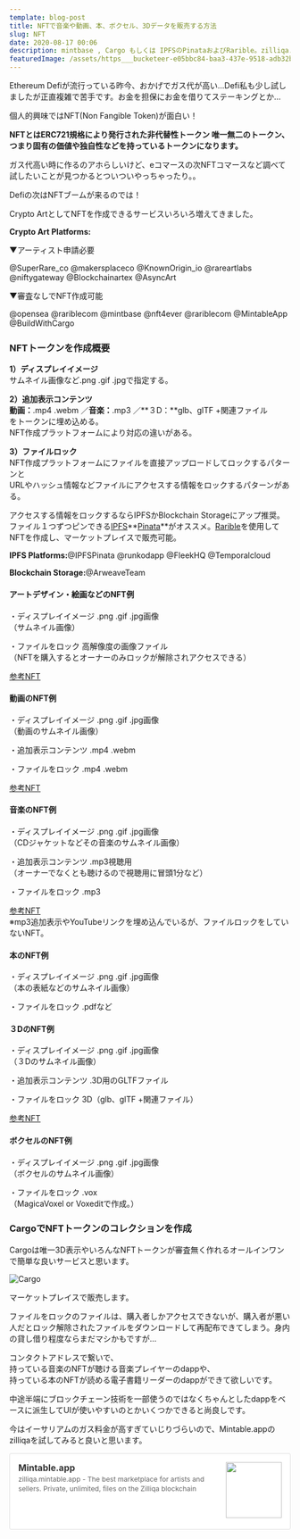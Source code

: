 ```yaml
---
template: blog-post
title: NFTで音楽や動画、本、ボクセル、3Dデータを販売する方法
slug: NFT
date: 2020-08-17 00:06
description: mintbase , Cargo もしくは IPFSのPinataおよびRarible。zilliqa.mintable
featuredImage: /assets/https___bucketeer-e05bbc84-baa3-437e-9518-adb32be77984.s3.amazonaws.com_public_images_d7489915-482b-4bf3-b70f-233d02e81d88_2909x1672.png
---
```

Ethereum Defiが流行っている昨今、おかげでガス代が高い…Defi私も少し試しましたが正直複雑で苦手です。お金を担保にお金を借りてステーキングとか…

個人的興味ではNFT(Non Fangible Token)が面白い！

**NFTとはERC721規格により発行された非代替性トークン 唯一無二のトークン、つまり固有の価値や独自性などを持っているトークンになります。**

ガス代高い時に作るのアホらしいけど、eコマースの次NFTコマースなど調べて試したいことが見つかるとついついやっちゃったり。。

Defiの次はNFTブームが来るのでは！

Crypto ArtとしてNFTを作成できるサービスいろいろ増えてきました。

**Crypto Art Platforms:**

▼アーティスト申請必要

@SuperRare_co @makersplaceco @KnownOrigin_io @rareartlabs @niftygateway @Blockchainartex @AsyncArt

▼審査なしでNFT作成可能

@opensea @rariblecom @mintbase @nft4ever @rariblecom @MintableApp @BuildWithCargo



### NFTトークンを作成概要

**1）ディスプレイイメージ**\
サムネイル画像など.png .gif .jpgで指定する。

**2）追加表示コンテンツ**\
**動画：**.mp4 .webm ／**音楽：**.mp3 ／**３D：**glb、glTF +関連ファイル\
をトークンに埋め込める。\
NFT作成プラットフォームにより対応の違いがある。

**3）ファイルロック**\
NFT作成プラットフォームにファイルを直接アップロードしてロックするパターンと\
URLやハッシュ情報などファイルにアクセスする情報をロックするパターンがある。

アクセスする情報をロックするならIPFSかBlockchain Storageにアップ推奨。\
ファイル１つずつピンできる[IPFS](https://pinata.cloud/)**[Pinata](https://pinata.cloud/)**がオススメ。[Rarible](https://rarible.com/)を使用してNFTを作成し、マーケットプレイスで販売可能。

**IPFS Platforms:**@IPFSPinata @runkodapp @FleekHQ @Temporalcloud

**Blockchain Storage:**@ArweaveTeam



#### **アートデザイン・絵画などのNFT例**

・ディスプレイイメージ .png .gif .jpg画像\
（サムネイル画像）

・ファイルをロック 高解像度の画像ファイル\
（NFTを購入するとオーナーのみロックが解除されアクセスできる）

[参考NFT](https://opensea.io/assets/0x4d38eea6619b4159498b31df9623000f2e6ef25e/1)



#### 動画**のNFT例**

・ディスプレイイメージ .png .gif .jpg画像\
（動画のサムネイル画像）

・追加表示コンテンツ .mp4 .webm

・ファイルをロック .mp4 .webm

[参考NFT](https://app.cargo.build/marketplace?tokenDetail=0x42ea135d8e9e90657D6d5F715f59794c68BE7f17%3A2)



#### **音楽のNFT例**

・ディスプレイイメージ .png .gif .jpg画像\
（CDジャケットなどその音楽のサムネイル画像）

・追加表示コンテンツ .mp3視聴用\
（オーナーでなくとも聴けるので視聴用に冒頭1分など）

・ファイルをロック .mp3

[参考NFT](https://mintbase.io/pez-dispenser/0x4d38eea6619b4159498b31df9623000f2e6ef25e/P20zp5-uDfaCS7j5xprxtDHpKiHCHVNTl9w7IhIWpi0)\
※mp3追加表示やYouTubeリンクを埋め込んでいるが、ファイルロックをしていないNFT。

#### 本**のNFT例**

・ディスプレイイメージ .png .gif .jpg画像\
（本の表紙などのサムネイル画像）

・ファイルをロック .pdfなど



#### ３D**のNFT例**

・ディスプレイイメージ .png .gif .jpg画像\
（３Dのサムネイル画像）

・追加表示コンテンツ .3D用のGLTFファイル

・ファイルをロック 3D（glb、glTF +関連ファイル）

[参考NFT](https://app.cargo.build/marketplace?tokenDetail=0xE2Ef2ca377EC120d14089d77650fb026D68e7302%3A2)



#### ボクセル**のNFT例**

・ディスプレイイメージ .png .gif .jpg画像\
（ボクセルのサムネイル画像）

・ファイルをロック .vox\
（MagicaVoxel or Voxeditで作成。）



### CargoでNFTトークンのコレクションを作成

Cargoは唯一3D表示やいろんなNFTトークンが審査無く作れるオールインワンで簡単な良いサービスと思います。

![Cargo](/assets/https___bucketeer-e05bbc84-baa3-437e-9518-adb32be77984.s3.amazonaws.com_public_images_cfed57b8-b9ba-4443-9e7c-611e7464758c_2841x3711.png)

マーケットプレイスで販売します。



ファイルをロックのファイルは、購入者しかアクセスできないが、購入者が悪い人だとロック解除されたファイルをダウンロードして再配布できてしまう。身内の貸し借り程度ならまだマシかもですが…

コンタクトアドレスで繋いで、\
持っている音楽のNFTが聴ける音楽プレイヤーのdappや、\
持っている本のNFTが読める電子書籍リーダーのdappができて欲しいです。

中途半端にブロックチェーン技術を一部使うのではなくちゃんとしたdappをベースに派生してUIが使いやすいのとかいくつかできると尚良しです。



今はイーサリアムのガス料金が高すぎていじりづらいので、Mintable.appのzilliqaを試してみると良いと思います。

<div class="blogcardfu" style="width:auto;max-width:9999px;border:1px solid #E0E0E0;border-radius:3px;margin:10px 0;padding:15px;line-height:1.4;text-align:left;background:#FFFFFF;"><a href="https://zilliqa.mintable.app/profile/stores/2f112763-10a5-4dec-95ad-ee876e036802" target="_blank" style="display:block;text-decoration:none;"><span class="blogcardfu-image" style="float:right;width:100px;padding:0 0 0 10px;margin:0 0 5px 5px;"><img src="https://capture.heartrails.com/100x100?https://zilliqa.mintable.app/profile/stores/2f112763-10a5-4dec-95ad-ee876e036802" width="100" style="width:100%;height:auto;max-height:100px;min-width:0;border:0 none;margin:0;"></span><br style="display:none"><span class="blogcardfu-title" style="font-size:112.5%;font-weight:700;color:#333333;margin:0 0 5px 0;">Mintable.app</span><br><span class="blogcardfu-content" style="font-size:87.5%;font-weight:400;color:#666666;">zilliqa.mintable.app - The best marketplace for artists and sellers. Private, unlimited, files on the Zilliqa blockchain</span><br><span style="clear:both;display:block;overflow:hidden;height:0;">&nbsp;</span></a></div>